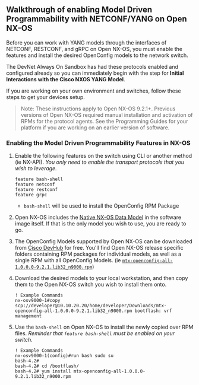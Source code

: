 ## Walkthrough of enabling Model Driven Programmability with NETCONF/YANG on Open NX-OS
Before you can work with YANG models through the interfaces of NETCONF, RESTCONF, and gRPC on Open NX-OS, you must enable the features and install the desired OpenConfig models to the network switch.  

The DevNet Always On Sandbox has had these protocols enabled and configured already so you can immediately begin with the step for **Initial Interactions with the Cisco NXOS YANG Model**.

If you are working on your own environment and switches, follow these steps to get your devices setup.  

> Note: These instructions apply to Open NX-OS 9.2.1+.  Previous versions of Open NX-OS required manual installation and activation of RPMs for the protocol agents. See the Programming Guides for your platform if you are working on an earlier version of software.  

### Enabling the Model Driven Programmability Features in NX-OS

1. Enable the following features on the switch using CLI or another method (ie NX-API). *You only need to enable the transport protocols that you wish to leverage.*
    
    ```
    feature bash-shell
    feature netconf
    feature restconf
    feature grpc
    ```
    
    * `bash-shell` will be used to install the OpenConfig RPM Package

1. Open NX-OS includes the [Native NX-OS Data Model](https://github.com/YangModels/yang/blob/master/vendor/cisco/nx/9.2-1/Cisco-NX-OS-device.yang) in the software image itself. If that is the only model you wish to use, you are ready to go.  
1. The OpenConfig Models supported by Open NX-OS can be downloaded from [Cisco DevHub](https://devhub.cisco.com/artifactory/open-nxos-agents/) for free. You'll find Open NX-OS release specific folders containing RPM packages for individual models, as well as a single RPM with all OpenConfig Models. (ie [`mtx-openconfig-all-1.0.0.0-9.2.1.lib32_n9000.rpm`](https://devhub.cisco.com/artifactory/open-nxos-agents/9.2-1/x86_64/mtx-openconfig-all-1.0.0.0-9.2.1.lib32_n9000.rpm)) 
1. Download the desired models to your local workstation, and then copy them to the Open NX-OS switch you wish to install them onto.  

    ```
    ! Example Commands 
    nx-osv9000-1#copy scp://developer@10.10.20.20/home/developer/Downloads/mtx-openconfig-all-1.0.0.0-9.2.1.lib32_n9000.rpm bootflash: vrf management
    ```

1. Use the `bash-shell` on Open NX-OS to install the newly copied over RPM files. *Reminder that `feature bash-shell` must be enabled on your switch.*

    ```
    ! Example Commands
    nx-osv9000-1(config)#run bash sudo su
    bash-4.2#
    bash-4.2# cd /bootflash/
    bash-4.2# yum install mtx-openconfig-all-1.0.0.0-9.2.1.lib32_n9000.rpm
    ```
